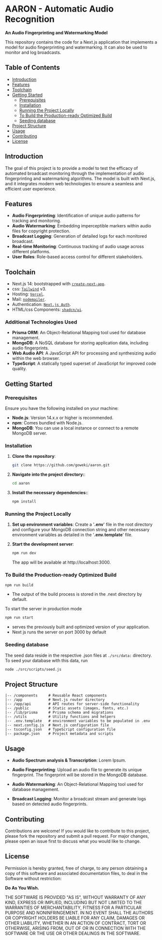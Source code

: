 # AARON - Automatic Audio Recognition

**An Audio Fingerprinting and Watermarking Model**

This repository contains the code for a Next.js application that implements a model for audio fingerprinting and watermarking. It can also be used to monitor and log broadcasts.

## Table of Contents

- [Introduction](#introduction)
- [Features](#features)
- [Toolchain](#toolchain)
- [Getting Started](#getting-started)
  - [Prerequisites](#prerequisites)
  - [Installation](#installation)
  - [Running the Project Locally](#running-the-project-locally)
  - [To Build the Production-ready Optimized Build](#to-build-the-production-ready-optimized-build)
  - [Seeding database](#seeding-database)
- [Project Structure](#project-structure)
- [Usage](#usage)
- [Contributing](#contributing)
- [License](#license)

## Introduction

The goal of this project is to provide a model to test the efficacy of automated broadcast monitoring through the implementation of audio fingerprinting and watermarking algorithms. The model is built with Next.js, and it integrates modern web technologies to ensure a seamless and efficient user experience.

## Features

- **Audio Fingerprinting**: Identification of unique audio patterns for tracking and monitoring.
- **Audio Watermarking**: Embedding imperceptible markers within audio files for copyright protection.
- **Broadcast Logging**: Generation of detailed logs for each monitored broadcast.
- **Real-time Monitoring**: Continuous tracking of audio usage across different platforms.
- **User Roles**: Role-based access control for different stakeholders.

## Toolchain

- Next.js 14: bootstrapped with [`create-next-app`](https://github.com/vercel/next.js/tree/canary/packages/create-next-app).
- css: [`Tailwind`](https://tailwindcss.com/) v3.
- Hosting: [`Vercel`](https://vercel.com/).
- Mail: [`nodemailer`](https://nodemailer.com/).
- Authentication: [`Next.js Auth`](https://next-auth.js.org).
- HTML/css Components: [`shadcn/ui`](https://ui.shadcn.com/).

### Additional Technologies Used

- **Prisma ORM**: An Object-Relational Mapping tool used for database management.
- **MongoDB**: A NoSQL database for storing application data, including audio fingerprints.
- **Web Audio API**: A JavaScript API for processing and synthesizing audio within the web browser.
- **TypeScript**: A statically typed superset of JavaScript for improved code quality.

## Getting Started

### Prerequisites

Ensure you have the following installed on your machine:

- **Node.js**: Version 14.x.x or higher is recommended.
- **npm**: Comes bundled with Node.js.
- **MongoDB**: You can use a local instance or connect to a remote MongoDB server.

### Installation

1. **Clone the repository**:

   ```bash
   git clone https://github.com/goweki/aaron.git
   ```

2. **Navigate into the project directory:**:

   ```bash
   cd aaron
   ```

3. **Install the necessary dependencies:**:

   ```bash
   npm install
   ```

### Running the Project Locally

1. **Set up environment variables**: Create a '**.env**' file in the root directory and configure your MongoDB connection string and other necessary environment variables as detailed in the '**.env.template**' file.

2. **Start the development server**:

   ```bash
   npm run dev
   ```

   The app will be available at http://localhost:3000.

### To Build the Production-ready Optimized Build

```bash
npm run build
```

- The output of the build process is stored in the .next directory by default.

To start the server in production mode

```bash
npm run start
```

- serves the previously built and optimized version of your application.
- Next js runs the server on port 3000 by default

### Seeding database

The seed data reside in the respective .json files at `./src/data:` directory. To seed your database with this data, run

```bash
node ./src/scripts/seed.js
```

## Project Structure

```plaintext
|-- /components     # Reusable React components
|-- /app            # Next.js router directory
|-- /app/api        # API routes for server-side functionality
|-- /public         # Static assets (images, fonts, etc.)
|-- /lib/prisma     # Prisma schema and migrations
|-- /utils          # Utility functions and helpers
|-- .env.template   # environment variables to be populated in .env
|-- next.config.js  # Next.js configuration file
|-- tsconfig.json   # TypeScript configuration file
|-- package.json    # Project metadata and scripts
```

## Usage

- **Audio Spectrum analysis & Transcription**: Lorem Ipsum.

- **Audio Fingerprinting**: Upload an audio file to generate its unique fingerprint. The fingerprint will be stored in the MongoDB database.

- **Audio Watermarking**: An Object-Relational Mapping tool used for database management.

- **Broadcast Logging**: Monitor a broadcast stream and generate logs based on detected audio fingerprints.

## Contributing

Contributions are welcome! If you would like to contribute to this project, please fork the repository and submit a pull request. For major changes, please open an issue first to discuss what you would like to change.

## License

Permission is hereby granted, free of charge, to any person obtaining a copy of this software and associated documentation files, to deal in the Software without restriction:

**Do As You Wish.**

THE SOFTWARE IS PROVIDED "AS IS", WITHOUT WARRANTY OF ANY KIND, EXPRESS OR IMPLIED, INCLUDING BUT NOT LIMITED TO THE WARRANTIES OF MERCHANTABILITY, FITNESS FOR A PARTICULAR PURPOSE AND NONINFRINGEMENT. IN NO EVENT SHALL THE AUTHORS OR COPYRIGHT HOLDERS BE LIABLE FOR ANY CLAIM, DAMAGES OR OTHER LIABILITY, WHETHER IN AN ACTION OF CONTRACT, TORT OR OTHERWISE, ARISING FROM, OUT OF OR IN CONNECTION WITH THE SOFTWARE OR THE USE OR OTHER DEALINGS IN THE SOFTWARE.
